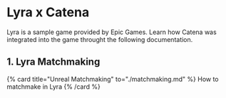 # Lyra x Catena

Lyra is a sample game provided by Epic Games. Learn how Catena was integrated into the game throught the following documentation.

## 1. Lyra Matchmaking

{% card title="Unreal Matchmaking" to="./matchmaking.md" %}
    How to matchmake in Lyra
{% /card %}

<!-- TODO: Add documentation on other Lyra aspects. -->
